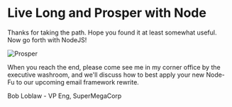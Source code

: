 # Live Long and Prosper with Node

Thanks for taking the path.  Hope you found it at least somewhat useful.  Now go forth with NodeJS!

![Prosper](http://media4.giphy.com/media/IL4iTvQH0MjS/200.gif)

When you reach the end, please come see me in my corner office by the executive washroom, and we'll discuss how to best apply your new Node-Fu to our upcoming email framework rewrite.

Bob Loblaw - VP Eng, SuperMegaCorp
